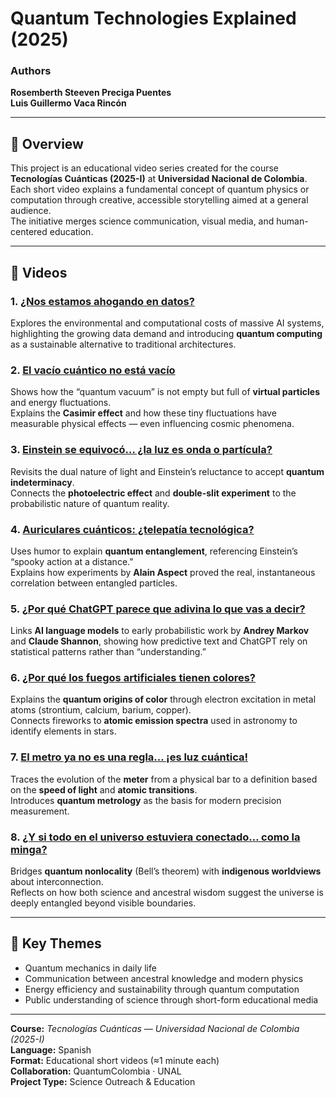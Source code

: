 # Quantum Technologies Explained (2025)

### Authors
**Rosemberth Steeven Preciga Puentes**  
**Luis Guillermo Vaca Rincón**

---

## 📘 Overview

This project is an educational video series created for the course **Tecnologías Cuánticas (2025-I)** at **Universidad Nacional de Colombia**.  
Each short video explains a fundamental concept of quantum physics or computation through creative, accessible storytelling aimed at a general audience.  
The initiative merges science communication, visual media, and human-centered education.

---

## 🎥 Videos

### 1. [¿Nos estamos ahogando en datos?](https://www.tiktok.com/@luis_v_r_1503/video/7510661864955645240)
Explores the environmental and computational costs of massive AI systems, highlighting the growing data demand and introducing **quantum computing** as a sustainable alternative to traditional architectures.

### 2. [El vacío cuántico no está vacío](https://www.tiktok.com/@luis_v_r_1503/video/7526249966210174214)
Shows how the “quantum vacuum” is not empty but full of **virtual particles** and energy fluctuations.  
Explains the **Casimir effect** and how these tiny fluctuations have measurable physical effects — even influencing cosmic phenomena.

### 3. [Einstein se equivocó… ¿la luz es onda o partícula?](https://www.tiktok.com/@luis_v_r_1503/video/7492551880900382007)
Revisits the dual nature of light and Einstein’s reluctance to accept **quantum indeterminacy**.  
Connects the **photoelectric effect** and **double-slit experiment** to the probabilistic nature of quantum reality.

### 4. [Auriculares cuánticos: ¿telepatía tecnológica?](https://www.tiktok.com/@luis_v_r_1503/video/7497746246485019909)
Uses humor to explain **quantum entanglement**, referencing Einstein’s “spooky action at a distance.”  
Explains how experiments by **Alain Aspect** proved the real, instantaneous correlation between entangled particles.

### 5. [¿Por qué ChatGPT parece que adivina lo que vas a decir?](https://www.tiktok.com/@luis_v_r_1503/video/7505539234367933701)
Links **AI language models** to early probabilistic work by **Andrey Markov** and **Claude Shannon**, showing how predictive text and ChatGPT rely on statistical patterns rather than “understanding.”

### 6. [¿Por qué los fuegos artificiales tienen colores?](https://www.tiktok.com/@luis_v_r_1503/video/7515940318630448389)
Explains the **quantum origins of color** through electron excitation in metal atoms (strontium, calcium, barium, copper).  
Connects fireworks to **atomic emission spectra** used in astronomy to identify elements in stars.

### 7. [El metro ya no es una regla… ¡es luz cuántica!](https://www.tiktok.com/@luis_v_r_1503/video/7521491290786155781)
Traces the evolution of the **meter** from a physical bar to a definition based on the **speed of light** and **atomic transitions**.  
Introduces **quantum metrology** as the basis for modern precision measurement.

### 8. [¿Y si todo en el universo estuviera conectado… como la minga?](https://www.tiktok.com/@luis_v_r_1503/video/7500253624103111941)
Bridges **quantum nonlocality** (Bell’s theorem) with **indigenous worldviews** about interconnection.  
Reflects on how both science and ancestral wisdom suggest the universe is deeply entangled beyond visible boundaries.

---

## 🧠 Key Themes

- Quantum mechanics in daily life  
- Communication between ancestral knowledge and modern physics  
- Energy efficiency and sustainability through quantum computation  
- Public understanding of science through short-form educational media  

---

**Course:** *Tecnologías Cuánticas — Universidad Nacional de Colombia (2025-I)*  
**Language:** Spanish  
**Format:** Educational short videos (≈1 minute each)  
**Collaboration:** QuantumColombia · UNAL  
**Project Type:** Science Outreach & Education
